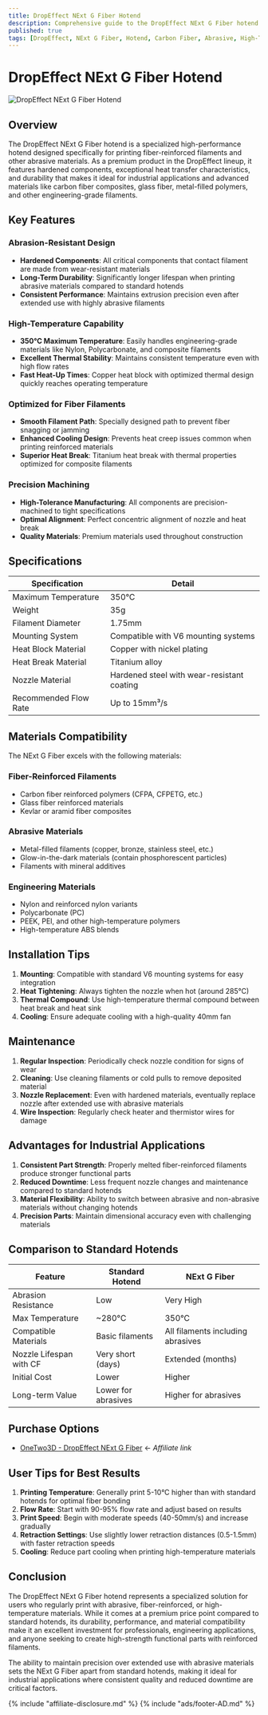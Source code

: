 ```yaml
---
title: DropEffect NExt G Fiber Hotend
description: Comprehensive guide to the DropEffect NExt G Fiber hotend designed specifically for printing fiber-reinforced and high-temperature materials
published: true
tags: [DropEffect, NExt G Fiber, Hotend, Carbon Fiber, Abrasive, High-Temperature]
---
```


# DropEffect NExt G Fiber Hotend

![DropEffect NExt G Fiber Hotend](../../assets/dropeffect-nextg-image.jpg)

## Overview
The DropEffect NExt G Fiber hotend is a specialized high-performance hotend designed specifically for printing fiber-reinforced filaments and other abrasive materials. As a premium product in the DropEffect lineup, it features hardened components, exceptional heat transfer characteristics, and durability that makes it ideal for industrial applications and advanced materials like carbon fiber composites, glass fiber, metal-filled polymers, and other engineering-grade filaments.

## Key Features

### Abrasion-Resistant Design
- **Hardened Components**: All critical components that contact filament are made from wear-resistant materials
- **Long-Term Durability**: Significantly longer lifespan when printing abrasive materials compared to standard hotends
- **Consistent Performance**: Maintains extrusion precision even after extended use with highly abrasive filaments

### High-Temperature Capability
- **350°C Maximum Temperature**: Easily handles engineering-grade materials like Nylon, Polycarbonate, and composite filaments
- **Excellent Thermal Stability**: Maintains consistent temperature even with high flow rates
- **Fast Heat-Up Times**: Copper heat block with optimized thermal design quickly reaches operating temperature

### Optimized for Fiber Filaments
- **Smooth Filament Path**: Specially designed path to prevent fiber snagging or jamming
- **Enhanced Cooling Design**: Prevents heat creep issues common when printing reinforced materials
- **Superior Heat Break**: Titanium heat break with thermal properties optimized for composite filaments

### Precision Machining
- **High-Tolerance Manufacturing**: All components are precision-machined to tight specifications
- **Optimal Alignment**: Perfect concentric alignment of nozzle and heat break
- **Quality Materials**: Premium materials used throughout construction

## Specifications

| Specification | Detail |
|---------------|--------|
| Maximum Temperature | 350°C |
| Weight | 35g |
| Filament Diameter | 1.75mm |
| Mounting System | Compatible with V6 mounting systems |
| Heat Block Material | Copper with nickel plating |
| Heat Break Material | Titanium alloy |
| Nozzle Material | Hardened steel with wear-resistant coating |
| Recommended Flow Rate | Up to 15mm³/s |

## Materials Compatibility

The NExt G Fiber excels with the following materials:

### Fiber-Reinforced Filaments
- Carbon fiber reinforced polymers (CFPA, CFPETG, etc.)
- Glass fiber reinforced materials
- Kevlar or aramid fiber composites

### Abrasive Materials
- Metal-filled filaments (copper, bronze, stainless steel, etc.)
- Glow-in-the-dark materials (contain phosphorescent particles)
- Filaments with mineral additives

### Engineering Materials
- Nylon and reinforced nylon variants
- Polycarbonate (PC)
- PEEK, PEI, and other high-temperature polymers
- High-temperature ABS blends

## Installation Tips

1. **Mounting**: Compatible with standard V6 mounting systems for easy integration
2. **Heat Tightening**: Always tighten the nozzle when hot (around 285°C)
3. **Thermal Compound**: Use high-temperature thermal compound between heat break and heat sink
4. **Cooling**: Ensure adequate cooling with a high-quality 40mm fan

## Maintenance

1. **Regular Inspection**: Periodically check nozzle condition for signs of wear
2. **Cleaning**: Use cleaning filaments or cold pulls to remove deposited material
3. **Nozzle Replacement**: Even with hardened materials, eventually replace nozzle after extended use with abrasive materials
4. **Wire Inspection**: Regularly check heater and thermistor wires for damage

## Advantages for Industrial Applications

1. **Consistent Part Strength**: Properly melted fiber-reinforced filaments produce stronger functional parts
2. **Reduced Downtime**: Less frequent nozzle changes and maintenance compared to standard hotends
3. **Material Flexibility**: Ability to switch between abrasive and non-abrasive materials without changing hotends
4. **Precision Parts**: Maintain dimensional accuracy even with challenging materials

## Comparison to Standard Hotends

| Feature | Standard Hotend | NExt G Fiber |
|---------|----------------|--------------|
| Abrasion Resistance | Low | Very High |
| Max Temperature | ~280°C | 350°C |
| Compatible Materials | Basic filaments | All filaments including abrasives |
| Nozzle Lifespan with CF | Very short (days) | Extended (months) |
| Initial Cost | Lower | Higher |
| Long-term Value | Lower for abrasives | Higher for abrasives |

## Purchase Options

- [OneTwo3D - DropEffect NExt G Fiber](https://www.onetwo3d.co.uk/product/dropeffect-nextg-fiber/?wpam_id=9) ← *Affiliate link*

## User Tips for Best Results

1. **Printing Temperature**: Generally print 5-10°C higher than with standard hotends for optimal fiber bonding
2. **Flow Rate**: Start with 90-95% flow rate and adjust based on results
3. **Print Speed**: Begin with moderate speeds (40-50mm/s) and increase gradually
4. **Retraction Settings**: Use slightly lower retraction distances (0.5-1.5mm) with faster retraction speeds
5. **Cooling**: Reduce part cooling when printing high-temperature materials

## Conclusion

The DropEffect NExt G Fiber hotend represents a specialized solution for users who regularly print with abrasive, fiber-reinforced, or high-temperature materials. While it comes at a premium price point compared to standard hotends, its durability, performance, and material compatibility make it an excellent investment for professionals, engineering applications, and anyone seeking to create high-strength functional parts with reinforced filaments.

The ability to maintain precision over extended use with abrasive materials sets the NExt G Fiber apart from standard hotends, making it ideal for industrial applications where consistent quality and reduced downtime are critical factors.

{% include "affiliate-disclosure.md" %}
{% include "ads/footer-AD.md" %} 